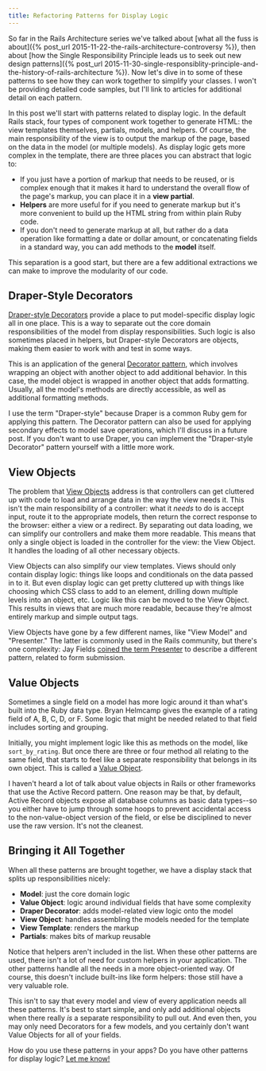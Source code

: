 ```yaml
---
title: Refactoring Patterns for Display Logic
---
```


So far in the Rails Architecture series we've talked about [what all the fuss is about]({% post_url 2015-11-22-the-rails-architecture-controversy %}), then about [how the Single Responsibility Principle leads us to seek out new design patterns]({% post_url 2015-11-30-single-responsiblity-principle-and-the-history-of-rails-architecture %}). Now let's dive in to some of these patterns to see how they can work together to simplify your classes. I won't be providing detailed code samples, but I'll link to articles for additional detail on each pattern.

In this post we'll start with patterns related to display logic. In the default Rails stack, four types of component work together to generate HTML: the view templates themselves, partials, models, and helpers. Of course, the main responsibility of the view is to output the markup of the page, based on the data in the model (or multiple models). As display logic gets more complex in the template, there are three places you can abstract that logic to:

- If you just have a portion of markup that needs to be reused, or is complex enough that it makes it hard to understand the overall flow of the page's markup, you can place it in a **view partial**.
- **Helpers** are more useful for if you need to generate markup but it's more convenient to build up the HTML string from within plain Ruby code.
- If you don't need to generate markup at all, but rather do a data operation like formatting a date or dollar amount, or concatenating fields in a standard way, you can add methods to the **model** itself.

This separation is a good start, but there are a few additional extractions we can make to improve the modularity of our code.

## Draper-Style Decorators

[Draper-style Decorators](https://github.com/drapergem/draper) provide a place to put model-specific display logic all in one place. This is a way to separate out the core domain responsibilities of the model from display responsibilities. Such logic is also sometimes placed in helpers, but Draper-style Decorators are objects, making them easier to work with and test in some ways.

This is an application of the general [Decorator pattern](https://en.wikipedia.org/wiki/Decorator_pattern), which involves wrapping an object with another object to add additional behavior. In this case, the model object is wrapped in another object that adds formatting. Usually, all the model's methods are directly accessible, as well as additional formatting methods.

I use the term "Draper-style" because Draper is a common Ruby gem for applying this pattern. The Decorator pattern can also be used for applying secondary effects to model save operations, which I'll discuss in a future post. If you don't want to use Draper, you can implement the "Draper-style Decorator" pattern yourself with a little more work.

## View Objects

The problem that [View Objects](http://blog.codeclimate.com/blog/2012/10/17/7-ways-to-decompose-fat-activerecord-models/) address is that controllers can get cluttered up with code to load and arrange data in the way the view needs it. This isn't the main responsibility of a controller: what it *needs* to do is accept input, route it to the appropriate models, then return the correct response to the browser: either a view or a redirect. By separating out data loading, we can simplify our controllers and make them more readable. This means that only a single object is loaded in the controller for the view: the View Object. It handles the loading of all other necessary objects.

View Objects can also simplify our view templates. Views should only contain display logic: things like loops and conditionals on the data passed in to it. But even display logic can get pretty cluttered up with things like choosing which CSS class to add to an element, drilling down multiple levels into an object, etc. Logic like this can be moved to the View Object. This results in views that are much more readable, because they're almost entirely markup and simple output tags.

View Objects have gone by a few different names, like "View Model" and "Presenter." The latter is commonly used in the Rails community, but there's one complexity: Jay Fields [coined the term Presenter](http://blog.jayfields.com/2007/03/rails-presenter-pattern.html) to describe a different pattern, related to form submission.

## Value Objects

Sometimes a single field on a model has more logic around it than what's built into the Ruby data type. Bryan Helmcamp gives the example of a rating field of A, B, C, D, or F. Some logic that might be needed related to that field includes sorting and grouping.

Initially, you might implement logic like this as methods on the model, like `sort_by_rating`. But once there are three or four method all relating to the same field, that starts to feel like a separate responsibility that belongs in its own object. This is called a [Value Object](http://blog.codeclimate.com/blog/2012/10/17/7-ways-to-decompose-fat-activerecord-models/).

I haven't heard a lot of talk about value objects in Rails or other frameworks that use the Active Record pattern. One reason may be that, by default, Active Record objects expose all database columns as basic data types--so you either have to jump through some hoops to prevent accidental access to the non-value-object version of the field, or else be disciplined to never use the raw version. It's not the cleanest.

## Bringing it All Together

When all these patterns are brought together, we have a display stack that splits up responsibilities nicely:

- **Model**: just the core domain logic
- **Value Object**: logic around individual fields that have some complexity
- **Draper Decorator**: adds model-related view logic onto the model
- **View Object**: handles assembling the models needed for the template
- **View Template**: renders the markup
- **Partials**: makes bits of markup reusable

Notice that helpers aren't included in the list. When these other patterns are used, there isn't a lot of need for custom helpers in your application. The other patterns handle all the needs in a more object-oriented way. Of course, this doesn't include built-ins like form helpers: those still have a very valuable role.

This isn't to say that every model and view of every application needs all these patterns. It's best to start simple, and only add additional objects when there really *is* a separate responsibility to pull out. And even then, you may only need Decorators for a few models, and you certainly don't want Value Objects for all of your fields.

How do you use these patterns in your apps? Do you have other patterns for display logic? [Let me know!](https://twitter.com/CodingItWrong)
